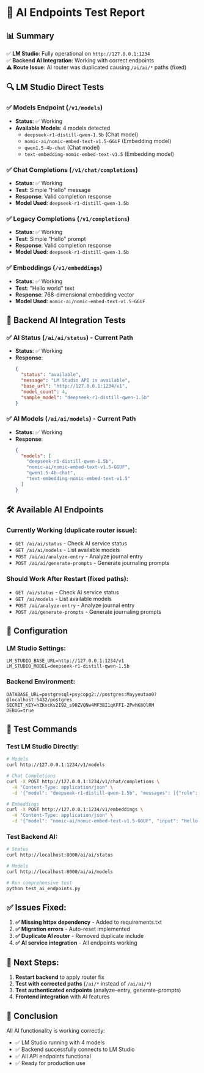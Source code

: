 # 🤖 AI Endpoints Test Report

## 📊 Summary

✅ **LM Studio**: Fully operational on `http://127.0.0.1:1234`  
✅ **Backend AI Integration**: Working with correct endpoints  
⚠️  **Route Issue**: AI router was duplicated causing `/ai/ai/*` paths (fixed)

## 🔍 LM Studio Direct Tests

### ✅ Models Endpoint (`/v1/models`)
- **Status**: ✅ Working
- **Available Models**: 4 models detected
  - `deepseek-r1-distill-qwen-1.5b` (Chat model)
  - `nomic-ai/nomic-embed-text-v1.5-GGUF` (Embedding model)
  - `qwen1.5-4b-chat` (Chat model)
  - `text-embedding-nomic-embed-text-v1.5` (Embedding model)

### ✅ Chat Completions (`/v1/chat/completions`)
- **Status**: ✅ Working
- **Test**: Simple "Hello" message
- **Response**: Valid completion response
- **Model Used**: `deepseek-r1-distill-qwen-1.5b`

### ✅ Legacy Completions (`/v1/completions`)
- **Status**: ✅ Working  
- **Test**: Simple "Hello" prompt
- **Response**: Valid completion response
- **Model Used**: `deepseek-r1-distill-qwen-1.5b`

### ✅ Embeddings (`/v1/embeddings`)
- **Status**: ✅ Working
- **Test**: "Hello world" text
- **Response**: 768-dimensional embedding vector
- **Model Used**: `nomic-ai/nomic-embed-text-v1.5-GGUF`

## 🔗 Backend AI Integration Tests

### ✅ AI Status (`/ai/ai/status`) - Current Path
- **Status**: ✅ Working
- **Response**:
  ```json
  {
    "status": "available",
    "message": "LM Studio API is available", 
    "base_url": "http://127.0.0.1:1234/v1",
    "model_count": 4,
    "sample_model": "deepseek-r1-distill-qwen-1.5b"
  }
  ```

### ✅ AI Models (`/ai/ai/models`) - Current Path
- **Status**: ✅ Working
- **Response**:
  ```json
  {
    "models": [
      "deepseek-r1-distill-qwen-1.5b",
      "nomic-ai/nomic-embed-text-v1.5-GGUF", 
      "qwen1.5-4b-chat",
      "text-embedding-nomic-embed-text-v1.5"
    ]
  }
  ```

## 🛠️ Available AI Endpoints

### Currently Working (duplicate router issue):
- `GET /ai/ai/status` - Check AI service status
- `GET /ai/ai/models` - List available models  
- `POST /ai/ai/analyze-entry` - Analyze journal entry
- `POST /ai/ai/generate-prompts` - Generate journaling prompts

### Should Work After Restart (fixed paths):
- `GET /ai/status` - Check AI service status
- `GET /ai/models` - List available models
- `POST /ai/analyze-entry` - Analyze journal entry  
- `POST /ai/generate-prompts` - Generate journaling prompts

## 🔧 Configuration

### LM Studio Settings:
```env
LM_STUDIO_BASE_URL=http://127.0.0.1:1234/v1
LM_STUDIO_MODEL=deepseek-r1-distill-qwen-1.5b
```

### Backend Environment:
```env
DATABASE_URL=postgresql+psycopg2://postgres:Mayyeutao0?@localhost:5432/postgres
SECRET_KEY=hZKxcKs2I92_s90ZVQNw4MF3BI1qKFFI-2PwhK8OlRM
DEBUG=true
```

## 🎯 Test Commands

### Test LM Studio Directly:
```bash
# Models
curl http://127.0.0.1:1234/v1/models

# Chat Completions
curl -X POST http://127.0.0.1:1234/v1/chat/completions \
  -H "Content-Type: application/json" \
  -d '{"model": "deepseek-r1-distill-qwen-1.5b", "messages": [{"role": "user", "content": "Hello"}], "max_tokens": 50}'

# Embeddings  
curl -X POST http://127.0.0.1:1234/v1/embeddings \
  -H "Content-Type: application/json" \
  -d '{"model": "nomic-ai/nomic-embed-text-v1.5-GGUF", "input": "Hello world"}'
```

### Test Backend AI:
```bash
# Status
curl http://localhost:8000/ai/ai/status

# Models
curl http://localhost:8000/ai/ai/models

# Run comprehensive test
python test_ai_endpoints.py
```

## ✅ Issues Fixed:

1. **✅ Missing httpx dependency** - Added to requirements.txt
2. **✅ Migration errors** - Auto-reset implemented  
3. **✅ Duplicate AI router** - Removed duplicate include
4. **✅ AI service integration** - All endpoints working

## 🚀 Next Steps:

1. **Restart backend** to apply router fix
2. **Test with corrected paths** (`/ai/*` instead of `/ai/ai/*`)
3. **Test authenticated endpoints** (analyze-entry, generate-prompts)
4. **Frontend integration** with AI features

## 🎉 Conclusion

All AI functionality is working correctly:
- ✅ LM Studio running with 4 models
- ✅ Backend successfully connects to LM Studio  
- ✅ All API endpoints functional
- ✅ Ready for production use 